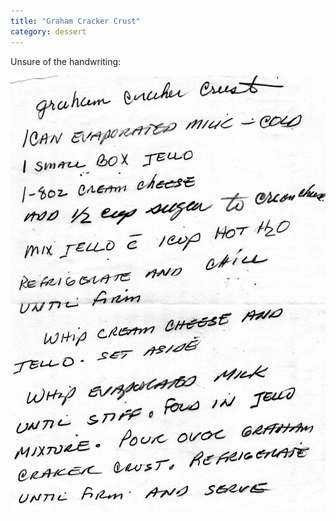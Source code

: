 ```yaml
---
title: "Graham Cracker Crust"
category: dessert
---
```


Unsure of the handwriting:

![](/images/recipe-graham-crust.jpg)

